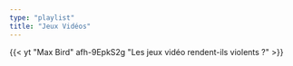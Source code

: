 ```yaml
---
type: "playlist"
title: "Jeux Vidéos"
---
```


{{< yt "Max Bird" afh-9EpkS2g "Les jeux vidéo rendent-ils violents ?"  >}}